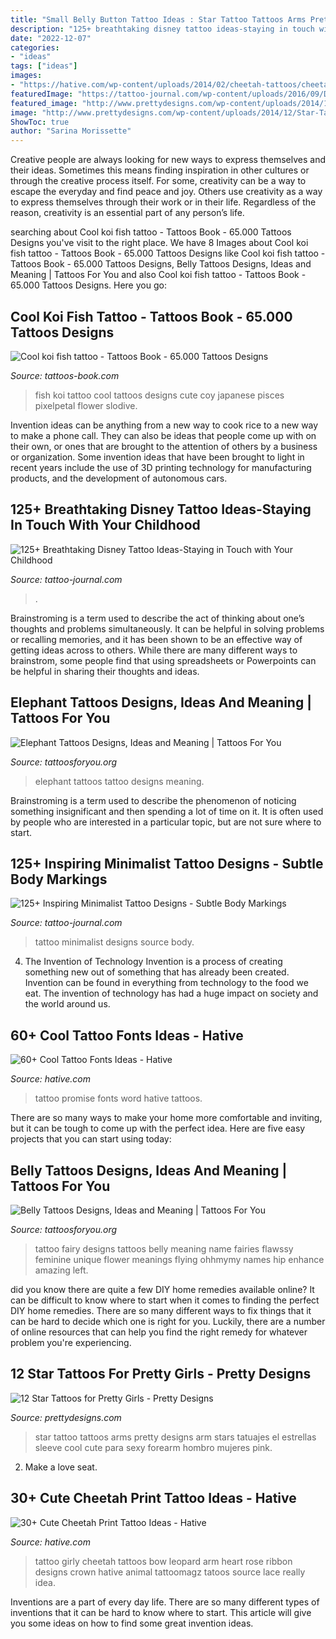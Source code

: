 ```yaml
---
title: "Small Belly Button Tattoo Ideas : Star Tattoo Tattoos Arms Pretty Designs Arm Stars Tatuajes El Estrellas Sleeve Cool Cute Para Sexy Forearm Hombro Mujeres Pink"
description: "125+ breathtaking disney tattoo ideas-staying in touch with your childhood"
date: "2022-12-07"
categories:
- "ideas"
tags: ["ideas"]
images:
- "https://hative.com/wp-content/uploads/2014/02/cheetah-tattoos/cheetah-bow-tattoo-arm-5.jpg"
featuredImage: "https://tattoo-journal.com/wp-content/uploads/2016/09/Disney-Tattoo_-24.jpg"
featured_image: "http://www.prettydesigns.com/wp-content/uploads/2014/12/Star-Tattoo-on-Arms.jpg"
image: "http://www.prettydesigns.com/wp-content/uploads/2014/12/Star-Tattoo-on-Arms.jpg"
ShowToc: true
author: "Sarina Morissette"
---
```



Creative people are always looking for new ways to express themselves and their ideas. Sometimes this means finding inspiration in other cultures or through the creative process itself. For some, creativity can be a way to escape the everyday and find peace and joy. Others use creativity as a way to express themselves through their work or in their life. Regardless of the reason, creativity is an essential part of any person’s life.

	

		
searching about Cool koi fish tattoo - Tattoos Book - 65.000 Tattoos Designs you've visit to the right place. We have 8 Images about Cool koi fish tattoo - Tattoos Book - 65.000 Tattoos Designs like Cool koi fish tattoo - Tattoos Book - 65.000 Tattoos Designs, Belly Tattoos Designs, Ideas and Meaning | Tattoos For You and also Cool koi fish tattoo - Tattoos Book - 65.000 Tattoos Designs. Here you go:
		
    
## Cool Koi Fish Tattoo - Tattoos Book - 65.000 Tattoos Designs

<img loading=lazy src="https://tattoos-book.com/wp-content/uploads/2016/02/cool-koi-fish-tattoo.jpg" onerror="this.onerror=null;this.src='https://tse1.mm.bing.net/th?id=OIP.cRHvnGQmGSWiozd4zhhG-QHaL3&amp;pid=15.1';" alt="Cool koi fish tattoo - Tattoos Book - 65.000 Tattoos Designs">

_Source: tattoos-book.com_

>fish koi tattoo cool tattoos designs cute coy japanese pisces pixelpetal flower slodive. 

	

Invention ideas can be anything from a new way to cook rice to a new way to make a phone call. They can also be ideas that people come up with on their own, or ones that are brought to the attention of others by a business or organization. Some invention ideas that have been brought to light in recent years include the use of 3D printing technology for manufacturing products, and the development of autonomous cars.

    
## 125+ Breathtaking Disney Tattoo Ideas-Staying In Touch With Your Childhood

<img loading=lazy src="https://tattoo-journal.com/wp-content/uploads/2016/09/Disney-Tattoo_-24.jpg" onerror="this.onerror=null;this.src='https://tse4.mm.bing.net/th?id=OIP.0v2VtWPmkuM_x0OdlN9DwwHaHa&amp;pid=15.1';" alt="125+ Breathtaking Disney Tattoo Ideas-Staying in Touch with Your Childhood">

_Source: tattoo-journal.com_

>. 

	

Brainstroming is a term used to describe the act of thinking about one’s thoughts and problems simultaneously. It can be helpful in solving problems or recalling memories, and it has been shown to be an effective way of getting ideas across to others. While there are many different ways to brainstrom, some people find that using spreadsheets or Powerpoints can be helpful in sharing their thoughts and ideas.

    
## Elephant Tattoos Designs, Ideas And Meaning | Tattoos For You

<img loading=lazy src="http://www.tattoosforyou.org/wp-content/uploads/2013/09/Elephant-Tattoo-Tumblr.jpg" onerror="this.onerror=null;this.src='https://tse2.mm.bing.net/th?id=OIP.zCs_wEphRS1RHGLB4hUTBAHaIA&amp;pid=15.1';" alt="Elephant Tattoos Designs, Ideas and Meaning | Tattoos For You">

_Source: tattoosforyou.org_

>elephant tattoos tattoo designs meaning. 

	

Brainstroming is a term used to describe the phenomenon of noticing something insignificant and then spending a lot of time on it. It is often used by people who are interested in a particular topic, but are not sure where to start.

    
## 125+ Inspiring Minimalist Tattoo Designs - Subtle Body Markings

<img loading=lazy src="https://tattoo-journal.com/wp-content/uploads/2016/09/Minimalist-Tattoo_-19.jpg" onerror="this.onerror=null;this.src='https://tse1.mm.bing.net/th?id=OIP.DSkE-gCFeXyWIy6evAoNRgHaIh&amp;pid=15.1';" alt="125+ Inspiring Minimalist Tattoo Designs - Subtle Body Markings">

_Source: tattoo-journal.com_

>tattoo minimalist designs source body. 

	

4. The Invention of Technology
Invention is a process of creating something new out of something that has already been created. Invention can be found in everything from technology to the food we eat. The invention of technology has had a huge impact on society and the world around us.

    
## 60+ Cool Tattoo Fonts Ideas - Hative

<img loading=lazy src="https://hative.com/wp-content/uploads/2014/02/font-tattoos/promise-word-tattoo-idea-13.jpg" onerror="this.onerror=null;this.src='https://tse3.mm.bing.net/th?id=OIP.VZtPGUvXQCzEU1hE8otduQHaE8&amp;pid=15.1';" alt="60+ Cool Tattoo Fonts Ideas - Hative">

_Source: hative.com_

>tattoo promise fonts word hative tattoos. 

	

There are so many ways to make your home more comfortable and inviting, but it can be tough to come up with the perfect idea. Here are five easy projects that you can start using today: 

    
## Belly Tattoos Designs, Ideas And Meaning | Tattoos For You

<img loading=lazy src="http://www.tattoosforyou.org/wp-content/uploads/2016/05/Belly-Tattoo-Designs.jpg" onerror="this.onerror=null;this.src='https://tse2.mm.bing.net/th?id=OIP.QXBUOyjxpYlJot9V51sUcAHaJ3&amp;pid=15.1';" alt="Belly Tattoos Designs, Ideas and Meaning | Tattoos For You">

_Source: tattoosforyou.org_

>tattoo fairy designs tattoos belly meaning name fairies flawssy feminine unique flower meanings flying ohhmymy names hip enhance amazing left. 

	

did you know there are quite a few DIY home remedies available online?
It can be difficult to know where to start when it comes to finding the perfect DIY home remedies. There are so many different ways to fix things that it can be hard to decide which one is right for you. Luckily, there are a number of online resources that can help you find the right remedy for whatever problem you're experiencing.

    
## 12 Star Tattoos For Pretty Girls - Pretty Designs

<img loading=lazy src="http://www.prettydesigns.com/wp-content/uploads/2014/12/Star-Tattoo-on-Arms.jpg" onerror="this.onerror=null;this.src='https://tse4.mm.bing.net/th?id=OIP.u83yNokE4H2NiIDBwWvhjAHaJ4&amp;pid=15.1';" alt="12 Star Tattoos for Pretty Girls - Pretty Designs">

_Source: prettydesigns.com_

>star tattoo tattoos arms pretty designs arm stars tatuajes el estrellas sleeve cool cute para sexy forearm hombro mujeres pink. 

	

2. Make a love seat.

    
## 30+ Cute Cheetah Print Tattoo Ideas - Hative

<img loading=lazy src="https://hative.com/wp-content/uploads/2014/02/cheetah-tattoos/cheetah-bow-tattoo-arm-5.jpg" onerror="this.onerror=null;this.src='https://tse4.mm.bing.net/th?id=OIP.E7v9-MyMPZcQturKrCr4aQHaHa&amp;pid=15.1';" alt="30+ Cute Cheetah Print Tattoo Ideas - Hative">

_Source: hative.com_

>tattoo girly cheetah tattoos bow leopard arm heart rose ribbon designs crown hative animal tattoomagz tatoos source lace really idea. 

	

Inventions are a part of every day life. There are so many different types of inventions that it can be hard to know where to start. This article will give you some ideas on how to find some great invention ideas.

